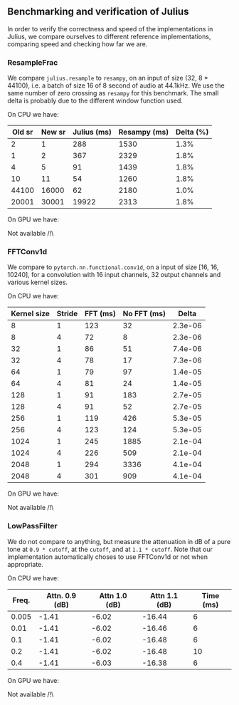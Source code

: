 ## Benchmarking and verification of Julius

In order to verify the correctness and speed of the implementations in Julius,
we compare ourselves to different reference implementations, comparing speed and
checking how far we are.

### ResampleFrac

We compare `julius.resample` to `resampy`, on an input of size (32, 8 * 44100),
i.e. a batch of size 16 of 8 second of audio at 44.1kHz.
We use the same number of zero crossing as `resampy` for this benchmark.
The small delta is probably
due to the different window function used.


On CPU we have:

| Old sr | New sr | Julius (ms) | Resampy (ms) | Delta (%) |
|--------|--------|-------------|--------------|-----------|
|      2 |      1 |         288 |         1530 |      1.3% |
|      1 |      2 |         367 |         2329 |      1.8% |
|      4 |      5 |          91 |         1439 |      1.8% |
|     10 |     11 |          54 |         1260 |      1.8% |
|  44100 |  16000 |          62 |         2180 |      1.0% |
|  20001 |  30001 |       19922 |         2313 |      1.8% |


On GPU we have:

Not available /!\

### FFTConv1d

We compare to `pytorch.nn.functional.conv1d`, on a input of size [16, 16, 10240],
for a convolution with 16 input channels, 32 output channels and various kernel sizes.

On CPU we have:

| Kernel size | Stride | FFT (ms) | No FFT (ms) |   Delta |
|-------------|--------|----------|-------------|---------|
|           8 |      1 |      123 |          32 | 2.3e-06 |
|           8 |      4 |       72 |           8 | 2.3e-06 |
|          32 |      1 |       86 |          51 | 7.4e-06 |
|          32 |      4 |       78 |          17 | 7.3e-06 |
|          64 |      1 |       79 |          97 | 1.4e-05 |
|          64 |      4 |       81 |          24 | 1.4e-05 |
|         128 |      1 |       91 |         183 | 2.7e-05 |
|         128 |      4 |       91 |          52 | 2.7e-05 |
|         256 |      1 |      119 |         426 | 5.3e-05 |
|         256 |      4 |      123 |         124 | 5.3e-05 |
|        1024 |      1 |      245 |        1885 | 2.1e-04 |
|        1024 |      4 |      226 |         509 | 2.1e-04 |
|        2048 |      1 |      294 |        3336 | 4.1e-04 |
|        2048 |      4 |      301 |         909 | 4.1e-04 |


On GPU we have:

Not available /!\

### LowPassFilter

We do not compare to anything, but measure the attenuation in dB of a pure tone
at `0.9 * cutoff`, at the `cutoff`, and at `1.1 * cutoff`.
Note that our implementation automatically choses to use FFTConv1d or not when appropriate.

On CPU we have:

| Freq. | Attn. 0.9 (dB) | Attn 1.0 (dB) | Attn 1.1 (dB) | Time (ms) |
|-------|----------------|---------------|---------------|-----------|
| 0.005 |          -1.41 |         -6.02 |        -16.44 |         6 |
|  0.01 |          -1.41 |         -6.02 |        -16.46 |         6 |
|   0.1 |          -1.41 |         -6.02 |        -16.48 |         6 |
|   0.2 |          -1.41 |         -6.02 |        -16.48 |        10 |
|   0.4 |          -1.41 |         -6.03 |        -16.38 |         6 |


On GPU we have:

Not available /!\


